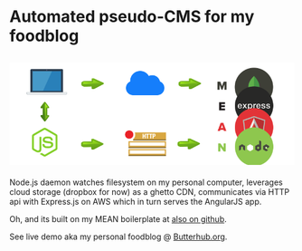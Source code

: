 Automated pseudo-CMS for my foodblog
=====================================================================
## ![butterhub architecture](https://raw.githubusercontent.com/jamding/butterhub_blog/master/how_it_works.png)

Node.js daemon watches filesystem on my personal computer, leverages cloud storage (dropbox for now) as a ghetto CDN, communicates via HTTP api with Express.js on AWS which in turn serves the AngularJS app.

Oh, and its built on my MEAN boilerplate at <a href="https://github.com/jamding/MEAN_GRUNT_Boilerplate" target="_blank">also on github</a>.



See live demo aka my personal foodblog @ <a href="http://butterhub.org" target="_blank">Butterhub.org</a>.
